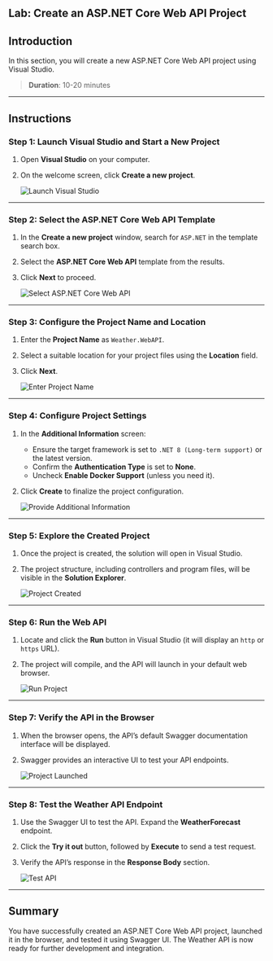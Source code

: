 ## Lab: Create an ASP.NET Core Web API Project

## Introduction

In this section, you will create a new ASP.NET Core Web API project using Visual Studio.

> **Duration**: 10-20 minutes

---

## Instructions

### Step 1: Launch Visual Studio and Start a New Project

1. Open **Visual Studio** on your computer.
2. On the welcome screen, click **Create a new project**.

   ![Launch Visual Studio](../../images/webapi/1.png)

---

### Step 2: Select the ASP.NET Core Web API Template

1. In the **Create a new project** window, search for `ASP.NET` in the template search box.
2. Select the **ASP.NET Core Web API** template from the results.
3. Click **Next** to proceed.

   ![Select ASP.NET Core Web API](../../images/webapi/2.png)

---

### Step 3: Configure the Project Name and Location

1. Enter the **Project Name** as `Weather.WebAPI`.
2. Select a suitable location for your project files using the **Location** field.
3. Click **Next**.

   ![Enter Project Name](../../images/webapi/3.png)

---

### Step 4: Configure Project Settings

1. In the **Additional Information** screen:
   - Ensure the target framework is set to `.NET 8 (Long-term support)` or the latest version.
   - Confirm the **Authentication Type** is set to **None**.
   - Uncheck **Enable Docker Support** (unless you need it).
2. Click **Create** to finalize the project configuration.

   ![Provide Additional Information](../../images/webapi/4.png)

---

### Step 5: Explore the Created Project

1. Once the project is created, the solution will open in Visual Studio.
2. The project structure, including controllers and program files, will be visible in the **Solution Explorer**.

   ![Project Created](../../images/webapi/5.png)

---

### Step 6: Run the Web API

1. Locate and click the **Run** button in Visual Studio (it will display an `http` or `https` URL).
2. The project will compile, and the API will launch in your default web browser.

   ![Run Project](../../images/webapi/6.png)

---

### Step 7: Verify the API in the Browser

1. When the browser opens, the API’s default Swagger documentation interface will be displayed.
2. Swagger provides an interactive UI to test your API endpoints.

   ![Project Launched](../../images/webapi/7.png)

---

### Step 8: Test the Weather API Endpoint

1. Use the Swagger UI to test the API. Expand the **WeatherForecast** endpoint.
2. Click the **Try it out** button, followed by **Execute** to send a test request.
3. Verify the API’s response in the **Response Body** section.

   ![Test API](../../images/webapi/8.png)

---

## Summary

You have successfully created an ASP.NET Core Web API project, launched it in the browser, and tested it using Swagger UI. The Weather API is now ready for further development and integration.
